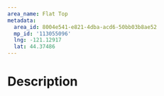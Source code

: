 ```yaml
---
area_name: Flat Top
metadata:
  area_id: 8004e541-e821-4dba-acd6-50bb03b8ae52
  mp_id: '113055096'
  lng: -121.12917
  lat: 44.37486
---
```

# Description
